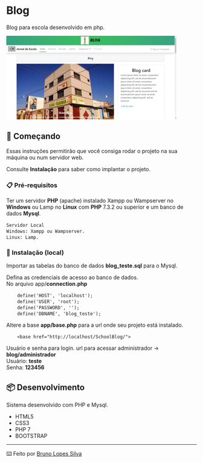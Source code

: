 # Blog 
Blog para escola desenvolvido em php.

![Screenshot Projeto](https://github.com/brunosilvabrn/SchoolBlog/blob/master/public/uploads/blog.gif)
## 🚀 Começando

Essas instruções permitirão que você consiga rodar o projeto na sua máquina ou num servidor web.

Consulte **Instalação** para saber como implantar o projeto.

### 📋 Pré-requisitos

Ter um servidor **PHP** (apache) instalado Xampp ou Wampserver no **Windows** ou Lamp no **Linux** com **PHP** 7.3.2 ou superior e um banco de dados **Mysql**.

```
Servidor Local 
Windows: Xampp ou Wampserver.
Linux: Lamp.
```

### 🔧 Instalação (local)

Importar as tabelas do banco de dados **blog_teste.sql** para o Mysql.

Defina as credenciais de acesso ao banco de dados.
<br>
No arquivo app/**connection.php**

```
    define('HOST', 'localhost');
    define('USER', 'root');
    define('PASSWORD', '');
    define('DBNAME', 'blog_teste');
```

Altere a base **app/base.php** para a url onde seu projeto está instalado.

```
    <base href="http://localhost/SchoolBlog/">

```

Usuário e senha para login. url para acessar administrador -> **blog/administrador**<br>
Usuário: **teste** <br>
Senha: **123456**

## 📦 Desenvolvimento

Sistema desenvolvido com PHP e Mysql.

- HTML5
- CSS3
- PHP 7
- BOOTSTRAP

---

⌨️ Feito por [Bruno Lopes Silva](https://github.com/brunosilvabrn) 
